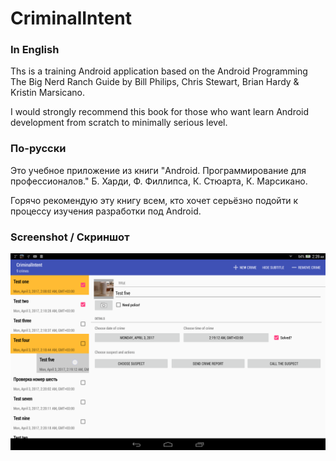 CriminalIntent
================

### In English

Ths is a training Android application based on the Android Programming The Big Nerd Ranch Guide by Bill Philips, Chris Stewart, Brian Hardy & Kristin Marsicano.

I would strongly recommend this book for those who want learn Android development from scratch to minimally serious level.


### По-русски

Это учебное приложение из книги "Android. Программирование для профессионалов." Б. Харди, Ф. Филлипса, К. Стюарта, К. Марсикано.
 
Горячо рекомендую эту книгу всем, кто хочет серьёзно подойти к процессу изучения разработки под Android.
 
### Screenshot / Скриншот

![Screenshot](/screenshot.png?raw=true "Screenshot")
